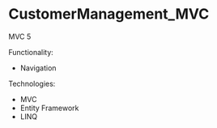 # CustomerManagement_MVC
MVC 5

Functionality:
- Navigation


Technologies:
- MVC
- Entity Framework
- LINQ
